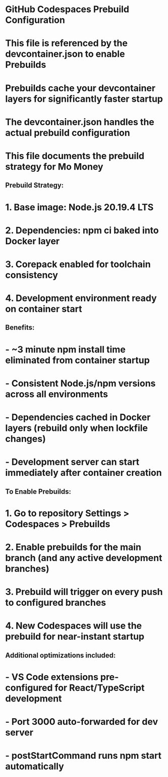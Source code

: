 # GitHub Codespaces Prebuild Configuration
# This file is referenced by the devcontainer.json to enable Prebuilds
# Prebuilds cache your devcontainer layers for significantly faster startup

# The devcontainer.json handles the actual prebuild configuration
# This file documents the prebuild strategy for Mo Money

## Prebuild Strategy:
# 1. Base image: Node.js 20.19.4 LTS
# 2. Dependencies: npm ci baked into Docker layer  
# 3. Corepack enabled for toolchain consistency
# 4. Development environment ready on container start

## Benefits:
# - ~3 minute npm install time eliminated from container startup
# - Consistent Node.js/npm versions across all environments
# - Dependencies cached in Docker layers (rebuild only when lockfile changes)
# - Development server can start immediately after container creation

## To Enable Prebuilds:
# 1. Go to repository Settings > Codespaces > Prebuilds
# 2. Enable prebuilds for the main branch (and any active development branches)
# 3. Prebuild will trigger on every push to configured branches
# 4. New Codespaces will use the prebuild for near-instant startup

## Additional optimizations included:
# - VS Code extensions pre-configured for React/TypeScript development
# - Port 3000 auto-forwarded for dev server
# - postStartCommand runs npm start automatically